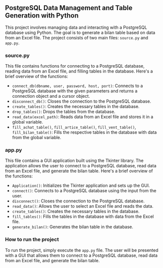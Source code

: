 ## PostgreSQL Data Management and Table Generation with Python

This project involves managing data and interacting with a PostgreSQL database using Python. The goal is to generate a bilan table based on data from an Excel file. The project consists of two main files: `source.py` and `app.py`.

### source.py

This file contains functions for connecting to a PostgreSQL database, reading data from an Excel file, and filling tables in the database. Here's a brief overview of the functions:

- `connect_db(dbname, user, password, host, port)`: Connects to a PostgreSQL database with the given parameters and returns a connection object and a cursor object.
- `disconnect_db()`: Closes the connection to the PostgreSQL database.
- `create_tables()`: Creates the necessary tables in the database.
- `drop_tables()`: Drops the tables from the database.
- `read_data(excel_path)`: Reads data from an Excel file and stores it in a global variable.
- `fill_achat_table()`, `fill_artice_table()`, `fill_vent_table()`, `fill_bilan_table()`: Fills the respective tables in the database with data from the global variable.

### app.py

This file contains a GUI application built using the Tkinter library. The application allows the user to connect to a PostgreSQL database, read data from an Excel file, and generate the bilan table. Here's a brief overview of the functions:

- `Application()`: Initializes the Tkinter application and sets up the GUI.
- `connect()`: Connects to a PostgreSQL database using the input from the user.
- `disconnect()`: Closes the connection to the PostgreSQL database.
- `read_data()`: Allows the user to select an Excel file and reads the data.
- `create_tables()`: Creates the necessary tables in the database.
- `fill_tables()`: Fills the tables in the database with data from the Excel file.
- `generate_bilan()`: Generates the bilan table in the database.

### How to run the project

To run the project, simply execute the `app.py` file. The user will be presented with a GUI that allows them to connect to a PostgreSQL database, read data from an Excel file, and generate the bilan table.

